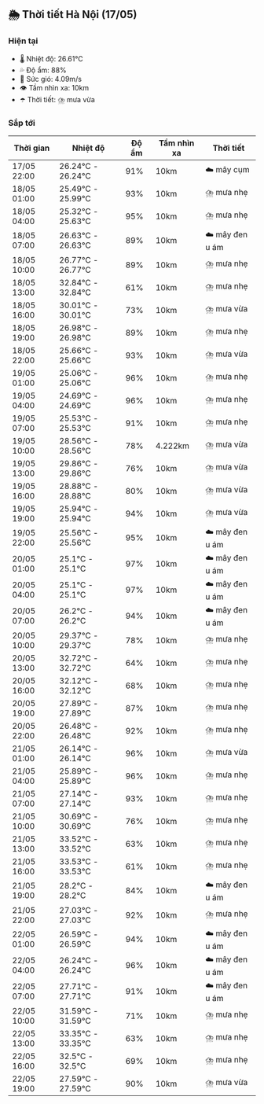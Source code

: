 ## 🌦️ Thời tiết Hà Nội (17/05)

### Hiện tại

- 🌡️ Nhiệt độ: 26.61℃
- 💦 Độ ẩm: 88%
- 💨 Sức gió: 4.09m/s
- 👁️ Tầm nhìn xa: 10km
- ☂️ Thời tiết: ⛈️ mưa vừa

### Sắp tới

| Thời gian | Nhiệt độ | Độ ẩm | Tầm nhìn xa | Thời tiết |
| --- | --- | --- | --- | --- |
| 17/05 22:00 | 26.24℃ - 26.24℃ | 91% | 10km | ☁️ mây cụm |
| 18/05 01:00 | 25.49℃ - 25.99℃ | 93% | 10km | ⛈️ mưa nhẹ |
| 18/05 04:00 | 25.32℃ - 25.63℃ | 95% | 10km | ⛈️ mưa nhẹ |
| 18/05 07:00 | 26.63℃ - 26.63℃ | 89% | 10km | ☁️ mây đen u ám |
| 18/05 10:00 | 26.77℃ - 26.77℃ | 89% | 10km | ⛈️ mưa nhẹ |
| 18/05 13:00 | 32.84℃ - 32.84℃ | 61% | 10km | ⛈️ mưa nhẹ |
| 18/05 16:00 | 30.01℃ - 30.01℃ | 73% | 10km | ⛈️ mưa vừa |
| 18/05 19:00 | 26.98℃ - 26.98℃ | 89% | 10km | ⛈️ mưa nhẹ |
| 18/05 22:00 | 25.66℃ - 25.66℃ | 93% | 10km | ⛈️ mưa vừa |
| 19/05 01:00 | 25.06℃ - 25.06℃ | 96% | 10km | ⛈️ mưa nhẹ |
| 19/05 04:00 | 24.69℃ - 24.69℃ | 96% | 10km | ⛈️ mưa nhẹ |
| 19/05 07:00 | 25.53℃ - 25.53℃ | 91% | 10km | ⛈️ mưa nhẹ |
| 19/05 10:00 | 28.56℃ - 28.56℃ | 78% | 4.222km | ⛈️ mưa vừa |
| 19/05 13:00 | 29.86℃ - 29.86℃ | 76% | 10km | ⛈️ mưa vừa |
| 19/05 16:00 | 28.88℃ - 28.88℃ | 80% | 10km | ⛈️ mưa vừa |
| 19/05 19:00 | 25.94℃ - 25.94℃ | 94% | 10km | ⛈️ mưa vừa |
| 19/05 22:00 | 25.56℃ - 25.56℃ | 95% | 10km | ☁️ mây đen u ám |
| 20/05 01:00 | 25.1℃ - 25.1℃ | 97% | 10km | ☁️ mây đen u ám |
| 20/05 04:00 | 25.1℃ - 25.1℃ | 97% | 10km | ☁️ mây đen u ám |
| 20/05 07:00 | 26.2℃ - 26.2℃ | 94% | 10km | ☁️ mây đen u ám |
| 20/05 10:00 | 29.37℃ - 29.37℃ | 78% | 10km | ⛈️ mưa nhẹ |
| 20/05 13:00 | 32.72℃ - 32.72℃ | 64% | 10km | ⛈️ mưa nhẹ |
| 20/05 16:00 | 32.12℃ - 32.12℃ | 68% | 10km | ⛈️ mưa nhẹ |
| 20/05 19:00 | 27.89℃ - 27.89℃ | 87% | 10km | ⛈️ mưa nhẹ |
| 20/05 22:00 | 26.48℃ - 26.48℃ | 92% | 10km | ⛈️ mưa nhẹ |
| 21/05 01:00 | 26.14℃ - 26.14℃ | 96% | 10km | ⛈️ mưa vừa |
| 21/05 04:00 | 25.89℃ - 25.89℃ | 96% | 10km | ⛈️ mưa nhẹ |
| 21/05 07:00 | 27.14℃ - 27.14℃ | 93% | 10km | ⛈️ mưa nhẹ |
| 21/05 10:00 | 30.69℃ - 30.69℃ | 76% | 10km | ⛈️ mưa nhẹ |
| 21/05 13:00 | 33.52℃ - 33.52℃ | 63% | 10km | ⛈️ mưa nhẹ |
| 21/05 16:00 | 33.53℃ - 33.53℃ | 61% | 10km | ⛈️ mưa nhẹ |
| 21/05 19:00 | 28.2℃ - 28.2℃ | 84% | 10km | ☁️ mây đen u ám |
| 21/05 22:00 | 27.03℃ - 27.03℃ | 92% | 10km | ⛈️ mưa nhẹ |
| 22/05 01:00 | 26.59℃ - 26.59℃ | 94% | 10km | ☁️ mây đen u ám |
| 22/05 04:00 | 26.24℃ - 26.24℃ | 96% | 10km | ☁️ mây đen u ám |
| 22/05 07:00 | 27.71℃ - 27.71℃ | 91% | 10km | ☁️ mây đen u ám |
| 22/05 10:00 | 31.59℃ - 31.59℃ | 71% | 10km | ⛈️ mưa nhẹ |
| 22/05 13:00 | 33.35℃ - 33.35℃ | 63% | 10km | ⛈️ mưa nhẹ |
| 22/05 16:00 | 32.5℃ - 32.5℃ | 69% | 10km | ⛈️ mưa nhẹ |
| 22/05 19:00 | 27.59℃ - 27.59℃ | 90% | 10km | ⛈️ mưa vừa |
